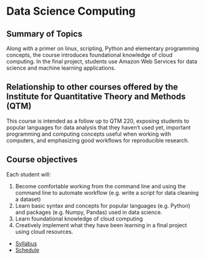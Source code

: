 Data Science Computing
====

## Summary of Topics
Along with a primer on linux, scripting, Python and elementary programming concepts, the course introduces foundational knowledge of cloud computing. In the final project, students use Amazon Web Services for data science and machine learning applications.

## Relationship to other courses offered by the Institute for Quantitative Theory and Methods (QTM)
This course is intended as a follow up to QTM 220, exposing students to popular languages for data analysis that they haven’t used yet, important programming and computing concepts useful when working with computers, and emphasizing good workflows for reproducible research.

## Course objectives
Each student will:
1. Become comfortable working from the command line and using the command line to automate workflow (e.g. write a script for data cleaning a dataset)
2. Learn basic syntax and concepts for popular languages (e.g. Python) and packages (e.g. Numpy, Pandas) used in data science.
3. Learn foundational knowledge of cloud computing
4. Creatively implement what they have been learning in a final project using cloud resources.

* [Syllabus](syllabus.md)
* [Schedule](schedule.md)